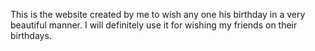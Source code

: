 This is the website created by me to wish any one his birthday in a very beautiful manner.
I will definitely use it for wishing my friends on their birthdays.
